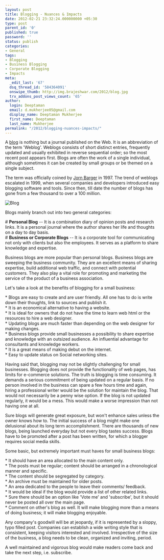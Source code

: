 ```yaml
---
layout: post
title: Blogging - Nuances & Impacts
date: 2012-02-21 23:32:24.000000000 +05:30
type: post
parent_id: '0'
published: true
password: ''
status: publish
categories:
- General
tags:
- Blogging
- Business Blogging
- Corporate Blogging
- Impacts
meta:
  _edit_last: '67'
  dsq_thread_id: '584364091'
  onswipe_thumb: http://img.brajeshwar.com/2012/blog.jpg
  trx_addons_post_views_count: '65'
author:
  login: Deeptaman
  email: d.mukherjee05@gmail.com
  display_name: Deeptaman Mukherjee
  first_name: Deeptaman
  last_name: Mukherjee
permalink: "/2012/blogging-nuances-impacts/"
---
```

<p>A <a href="http://en.wikipedia.org/wiki/Blog">blog</a> is nothing but a journal published on the Web. It is an abbreviation of the term 'Weblog'. Weblogs consists of short distinct entries, frequently updated and usually exhibited in reverse sequential order; so the most recent post appears first. Blogs are often the work of a single individual, although sometimes it can be created by small groups or be themed on a single subject. </p>
<p>The term was officially coined by <a href="http://en.wikipedia.org/wiki/Jorn_Barger">Jorn Barger</a> in 1997. The trend of weblogs escalated in 1999, when several companies and developers introduced easy blogging software and tools. Since then, till date the number of blogs has gone from a few thousand to over a 100 million.</p>

<p><img src="/static/2012/02/blog.jpg" alt="Blog" /></p>
<p>Blogs mainly branch out into two general categories:</p>
<p># <strong>Personal Blog</strong> -- It is a combination diary of opinion posts and research links. It is a personal journal where the author shares her life and thoughts on a day to day basis.<br />
# <strong>Business or Corporate Blogs</strong> -- It is a corporate tool for communicating not only with clients but also the employees. It serves as a platform to share knowledge and expertise.</p>
<p>Business blogs are more popular than personal blogs. Business blogs are sweeping the business community. They are an excellent means of sharing expertise, build additional web traffic, and connect with potential customers. They also play a vital role for promoting and marketing the service of the product of a business association.</p>
<p>Let's take a look at the benefits of blogging for a small business:</p>
<p>* Blogs are easy to create and are user friendly. All one has to do is write down their thoughts, link to sources and publish it.<br />
* It is an economical alternative to having a website.<br />
* It is ideal for owners that do not have the time to learn web html or the resources to hire a web designer.<br />
* Updating blogs are much faster than depending on the web designer for making changes.<br />
* Business blogs provide small businesses a possibility to share expertise and knowledge with an outsized audience. An influential advantage for consultants and knowledge workers.<br />
* It is a great means of making debut on the internet.<br />
* Easy to update status on Social networking sites. </p>
<p>Having said that, blogging may not be slightly challenging for small businesses. Blogging does not provide the functionality of web pages, has limits for e-commerce solutions. The truth is blogging is time consuming. It demands a serious commitment of being updated on a regular basis. If no person involved in the business can spare a few hours time and again, hiring a professional writer would be the solution for maintain the blog. That would not necessarily be a penny wise option. If the blog is not updated regularly, it would be a mess. This would make a worse impression than not having one at all.</p>
<p>Sure blogs will generate great exposure, but won't enhance sales unless the owner knows how to. The initial success of a blog might make one delusional about its long term accomplishment. There are thousands of new blogs, being launched everyday but not every blog tastes success. Blogs have to be promoted after a post has been written, for which a blogger requires social media skills.</p>
<p>Some basic, but extremely important must haves for small business blogs:</p>
<p>* It should have an area allocated to the main content only.<br />
* The posts must be regular; content should be arranged in a chronological manner and specific.<br />
* The content should be segregated by category.<br />
* An archive must be maintained for older posts.<br />
* An area dedicated to the people to leave their comments/ feedback.<br />
* It would be ideal if the blog would provide a list of other related links.<br />
* Sure there should be an option like 'Vote me' and 'subscribe', but it should never be posted all over the main page.<br />
* Comment on other's blog as well. It will make blogging more than a means of doing business; it will make blogging enjoyable.</p>
<p>Any company's goodwill will be at jeopardy, if it is represented by a sloppy, typo filled post. Companies can establish a wide writing style that is consistent, keeping visitors interested and involved. Irrespective of the size of the business, a blog needs to be clean, organized and inviting, period. </p>
<p>A well maintained and vigorous blog would make readers come back and take the next step, i.e. subscribe.</p>
